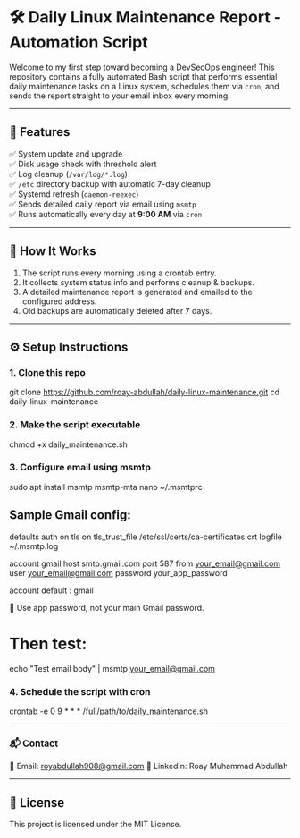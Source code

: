 # 🛠️ Daily Linux Maintenance Report - Automation Script

Welcome to my first step toward becoming a DevSecOps engineer! This repository contains a fully automated Bash script that performs essential daily maintenance tasks on a Linux system, schedules them via `cron`, and sends the report straight to your email inbox every morning.

---

## 📌 Features

✅ System update and upgrade  
✅ Disk usage check with threshold alert  
✅ Log cleanup (`/var/log/*.log`)  
✅ `/etc` directory backup with automatic 7-day cleanup  
✅ Systemd refresh (`daemon-reexec`)  
✅ Sends detailed daily report via email using `msmtp`  
✅ Runs automatically every day at **9:00 AM** via `cron`

---

## 🚀 How It Works

1. The script runs every morning using a crontab entry.
2. It collects system status info and performs cleanup & backups.
3. A detailed maintenance report is generated and emailed to the configured address.
4. Old backups are automatically deleted after 7 days.

---

## ⚙️ Setup Instructions

### 1. Clone this repo
git clone https://github.com/roay-abdullah/daily-linux-maintenance.git
cd daily-linux-maintenance

### 2. Make the script executable
chmod +x daily_maintenance.sh

### 3. Configure email using msmtp
sudo apt install msmtp msmtp-mta
nano ~/.msmtprc

## Sample Gmail config:

defaults
auth on
tls on
tls_trust_file /etc/ssl/certs/ca-certificates.crt
logfile ~/.msmtp.log

account gmail
host smtp.gmail.com
port 587
from your_email@gmail.com
user your_email@gmail.com
password your_app_password

account default : gmail

🔐 Use app password, not your main Gmail password.

# Then test:
echo "Test email body" | msmtp your_email@gmail.com


### 4. Schedule the script with cron
crontab -e
0 9 * * * /full/path/to/daily_maintenance.sh


---


### 📬 Contact
📧 Email: royabdullah908@gmail.com
💼 LinkedIn: Roay Muhammad Abdullah


---


## 📄 License
This project is licensed under the MIT License.



